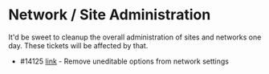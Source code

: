 # Network / Site Administration

It'd be sweet to cleanup the overall administration of sites and networks one day. These tickets will be affected by that.

* #14125 [link](http://core.trac.wordpress.org/ticket/14125) - Remove uneditable options from network settings